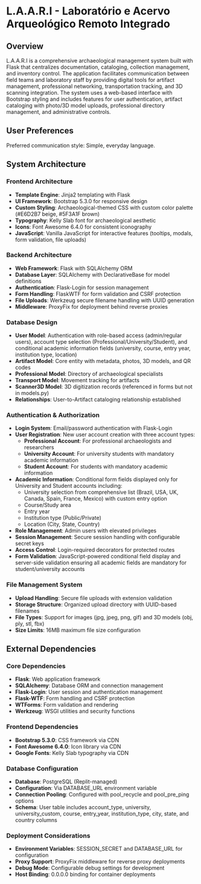 # L.A.A.R.I - Laboratório e Acervo Arqueológico Remoto Integrado

## Overview

L.A.A.R.I is a comprehensive archaeological management system built with Flask that centralizes documentation, cataloging, collection management, and inventory control. The application facilitates communication between field teams and laboratory staff by providing digital tools for artifact management, professional networking, transportation tracking, and 3D scanning integration. The system uses a web-based interface with Bootstrap styling and includes features for user authentication, artifact cataloging with photo/3D model uploads, professional directory management, and administrative controls.

## User Preferences

Preferred communication style: Simple, everyday language.

## System Architecture

### Frontend Architecture
- **Template Engine**: Jinja2 templating with Flask
- **UI Framework**: Bootstrap 5.3.0 for responsive design
- **Custom Styling**: Archaeological-themed CSS with custom color palette (#E6D2B7 beige, #5F3A1F brown)
- **Typography**: Kelly Slab font for archaeological aesthetic
- **Icons**: Font Awesome 6.4.0 for consistent iconography
- **JavaScript**: Vanilla JavaScript for interactive features (tooltips, modals, form validation, file uploads)

### Backend Architecture
- **Web Framework**: Flask with SQLAlchemy ORM
- **Database Layer**: SQLAlchemy with DeclarativeBase for model definitions
- **Authentication**: Flask-Login for session management
- **Form Handling**: FlaskWTF for form validation and CSRF protection
- **File Uploads**: Werkzeug secure filename handling with UUID generation
- **Middleware**: ProxyFix for deployment behind reverse proxies

### Database Design
- **User Model**: Authentication with role-based access (admin/regular users), account type selection (Professional/University/Student), and conditional academic information fields (university, course, entry year, institution type, location)
- **Artifact Model**: Core entity with metadata, photos, 3D models, and QR codes
- **Professional Model**: Directory of archaeological specialists
- **Transport Model**: Movement tracking for artifacts
- **Scanner3D Model**: 3D digitization records (referenced in forms but not in models.py)
- **Relationships**: User-to-Artifact cataloging relationship established

### Authentication & Authorization
- **Login System**: Email/password authentication with Flask-Login
- **User Registration**: New user account creation with three account types:
  - **Professional Account**: For professional archaeologists and researchers
  - **University Account**: For university students with mandatory academic information
  - **Student Account**: For students with mandatory academic information
- **Academic Information**: Conditional form fields displayed only for University and Student accounts including:
  - University selection from comprehensive list (Brazil, USA, UK, Canada, Spain, France, Mexico) with custom entry option
  - Course/Study area
  - Entry year
  - Institution type (Public/Private)
  - Location (City, State, Country)
- **Role Management**: Admin users with elevated privileges
- **Session Management**: Secure session handling with configurable secret keys
- **Access Control**: Login-required decorators for protected routes
- **Form Validation**: JavaScript-powered conditional field display and server-side validation ensuring all academic fields are mandatory for student/university accounts

### File Management System
- **Upload Handling**: Secure file uploads with extension validation
- **Storage Structure**: Organized upload directory with UUID-based filenames
- **File Types**: Support for images (jpg, jpeg, png, gif) and 3D models (obj, ply, stl, fbx)
- **Size Limits**: 16MB maximum file size configuration

## External Dependencies

### Core Dependencies
- **Flask**: Web application framework
- **SQLAlchemy**: Database ORM and connection management
- **Flask-Login**: User session and authentication management
- **Flask-WTF**: Form handling and CSRF protection
- **WTForms**: Form validation and rendering
- **Werkzeug**: WSGI utilities and security functions

### Frontend Dependencies
- **Bootstrap 5.3.0**: CSS framework via CDN
- **Font Awesome 6.4.0**: Icon library via CDN
- **Google Fonts**: Kelly Slab typography via CDN

### Database Configuration
- **Database**: PostgreSQL (Replit-managed)
- **Configuration**: Via DATABASE_URL environment variable
- **Connection Pooling**: Configured with pool_recycle and pool_pre_ping options
- **Schema**: User table includes account_type, university, university_custom, course, entry_year, institution_type, city, state, and country columns

### Deployment Considerations
- **Environment Variables**: SESSION_SECRET and DATABASE_URL for configuration
- **Proxy Support**: ProxyFix middleware for reverse proxy deployments
- **Debug Mode**: Configurable debug settings for development
- **Host Binding**: 0.0.0.0 binding for container deployments